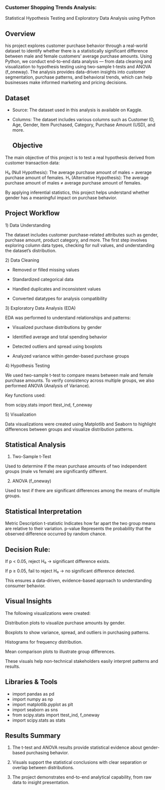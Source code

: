 ### Customer Shopping Trends Analysis: 
Statistical Hypothesis Testing and Exploratory Data Analysis using Python
   ## Overview
his project explores customer purchase behavior through a real-world dataset to identify whether there is a statistically significant difference between male and female customers’ average purchase amounts.
Using Python, we conduct end-to-end data analysis — from data cleaning and visualization to hypothesis testing using two-sample t-tests and ANOVA (f_oneway).
The analysis provides data-driven insights into customer segmentation, purchase patterns, and behavioral trends, which can help businesses make informed marketing and pricing decisions.
  ## Dataset
- Source: The dataset used in this analysis is available on Kaggle.
- Columns: The dataset includes various columns such as Customer ID, Age, Gender, Item Purchased, Category, Purchase Amount (USD), and more.
  
  ## Objective

The main objective of this project is to test a real hypothesis derived from customer transaction data:

H₀ (Null Hypothesis): The average purchase amount of males = average purchase amount of females.
H₁ (Alternative Hypothesis): The average purchase amount of males ≠ average purchase amount of females.

By applying inferential statistics, this project helps understand whether gender has a meaningful impact on purchase behavior.

##  Project Workflow
1️) Data Understanding

The dataset includes customer purchase-related attributes such as gender, purchase amount, product category, and more.
The first step involves exploring column data types, checking for null values, and understanding the dataset’s distribution.

2️) Data Cleaning

- Removed or filled missing values

- Standardized categorical data

- Handled duplicates and inconsistent values

- Converted datatypes for analysis compatibility

3️) Exploratory Data Analysis (EDA)

EDA was performed to understand relationships and patterns:

- Visualized purchase distributions by gender

- Identified average and total spending behavior

- Detected outliers and spread using boxplots

- Analyzed variance within gender-based purchase groups

4️) Hypothesis Testing

We used two-sample t-test to compare means between male and female purchase amounts.
To verify consistency across multiple groups, we also performed ANOVA (Analysis of Variance).

Key functions used:

from scipy.stats import ttest_ind, f_oneway

5️) Visualization

Data visualizations were created using Matplotlib and Seaborn to highlight differences between groups and visualize distribution patterns.

## Statistical Analysis
1) Two-Sample t-Test

Used to determine if the mean purchase amounts of two independent groups (male vs female) are significantly different.

2) ANOVA (f_oneway)

Used to test if there are significant differences among the means of multiple groups.

## Statistical Interpretation
Metric	Description
t-statistic	Indicates how far apart the two group means are relative to their variation.
p-value	Represents the probability that the observed difference occurred by random chance.

## Decision Rule:

If p < 0.05, reject H₀ → significant difference exists.

If p ≥ 0.05, fail to reject H₀ → no significant difference detected.

This ensures a data-driven, evidence-based approach to understanding consumer behavior.

## Visual Insights

The following visualizations were created:

Distribution plots to visualize purchase amounts by gender.

Boxplots to show variance, spread, and outliers in purchasing patterns.

Histograms for frequency distribution.

Mean comparison plots to illustrate group differences.

These visuals help non-technical stakeholders easily interpret patterns and results.

## Libraries & Tools
- import pandas as pd
- import numpy as np
- import matplotlib.pyplot as plt
- import seaborn as sns
- from scipy.stats import ttest_ind, f_oneway
- import scipy.stats as stats

## Results Summary

1) The t-test and ANOVA results provide statistical evidence about gender-based purchasing behavior.

2) Visuals support the statistical conclusions with clear separation or overlap between distributions.

3) The project demonstrates end-to-end analytical capability, from raw data to insight presentation.
